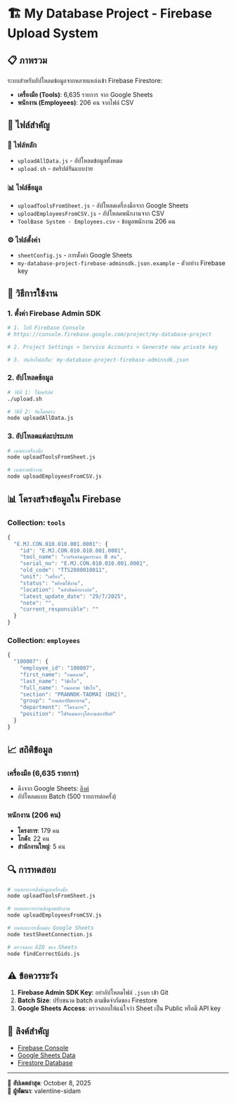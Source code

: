 # 🏗️ My Database Project - Firebase Upload System

## 📋 ภาพรวม
ระบบสำหรับอัปโหลดข้อมูลจากหลายแหล่งเข้า Firebase Firestore:
- **เครื่องมือ (Tools)**: 6,635 รายการ จาก Google Sheets
- **พนักงาน (Employees)**: 206 คน จากไฟล์ CSV

## 📁 ไฟล์สำคัญ

### 🚀 ไฟล์หลัก
- `uploadAllData.js` - อัปโหลดข้อมูลทั้งหมด
- `upload.sh` - สคริปต์รันแบบง่าย

### 📊 ไฟล์ข้อมูล
- `uploadToolsFromSheet.js` - อัปโหลดเครื่องมือจาก Google Sheets
- `uploadEmployeesFromCSV.js` - อัปโหลดพนักงานจาก CSV
- `ToolBase System - Employees.csv` - ข้อมูลพนักงาน 206 คน

### ⚙️ ไฟล์ตั้งค่า
- `sheetConfig.js` - การตั้งค่า Google Sheets
- `my-database-project-firebase-adminsdk.json.example` - ตัวอย่าง Firebase key

## 🔧 วิธีการใช้งาน

### 1. ตั้งค่า Firebase Admin SDK
```bash
# 1. ไปที่ Firebase Console
# https://console.firebase.google.com/project/my-database-project

# 2. Project Settings > Service Accounts > Generate new private key

# 3. บันทึกไฟล์เป็น: my-database-project-firebase-adminsdk.json
```

### 2. อัปโหลดข้อมูล
```bash
# วิธีที่ 1: ใช้สคริปต์
./upload.sh

# วิธีที่ 2: รันโดยตรง
node uploadAllData.js
```

### 3. อัปโหลดแต่ละประเภท
```bash
# เฉพาะเครื่องมือ
node uploadToolsFromSheet.js

# เฉพาะพนักงาน  
node uploadEmployeesFromCSV.js
```

## 📊 โครงสร้างข้อมูลใน Firebase

### Collection: `tools`
```javascript
{
  "E.MJ.CON.010.010.001.0001": {
    "id": "E.MJ.CON.010.010.001.0001",
    "tool_name": "เวอร์เครนบูมกระดก 8 ตัน", 
    "serial_no": "E.MJ.CON.010.010.001.0001",
    "old_code": "TTS2080010011",
    "unit": "เครื่อง",
    "status": "พร้อมใช้งาน",
    "location": "คลังสินค้าบางบ่อ",
    "latest_update_date": "29/7/2025",
    "note": "",
    "current_responsible": ""
  }
}
```

### Collection: `employees`
```javascript
{
  "100007": {
    "employee_id": "100007",
    "first_name": "กมลลาศ",
    "last_name": "วิชัยโย", 
    "full_name": "กมลลาศ วิชัยโย",
    "section": "PRANNOK-TADMAI (DH2)",
    "group": "งานสถาปัตยกรรม",
    "department": "โครงการ",
    "position": "โฟร์แมนอาวุโสงานสถาปัตย์"
  }
}
```

## 📈 สถิติข้อมูล

### เครื่องมือ (6,635 รายการ)
- ดึงจาก Google Sheets: [ลิงค์](https://docs.google.com/spreadsheets/d/1LFkaZSMJDC548v5GyNxp_hJxaog6NOocwPbwMFEveDg)
- อัปโหลดแบบ Batch (500 รายการต่อครั้ง)

### พนักงาน (206 คน)  
- **โครงการ**: 179 คน
- **โกดัง**: 22 คน
- **สำนักงานใหญ่**: 5 คน

## 🔍 การทดสอบ

```bash
# ทดสอบการดึงข้อมูลเครื่องมือ
node uploadToolsFromSheet.js

# ทดสอบการอ่านข้อมูลพนักงาน
node uploadEmployeesFromCSV.js

# ทดสอบการเชื่อมต่อ Google Sheets
node testSheetConnection.js

# ตรวจสอบ GID ของ Sheets
node findCorrectGids.js
```

## ⚠️ ข้อควรระวัง

1. **Firebase Admin SDK Key**: อย่าอัปโหลดไฟล์ `.json` เข้า Git
2. **Batch Size**: ปรับขนาด batch ตามขีดจำกัดของ Firestore
3. **Google Sheets Access**: ตรวจสอบให้แน่ใจว่า Sheet เป็น Public หรือมี API key

## 🔗 ลิงค์สำคัญ

- [Firebase Console](https://console.firebase.google.com/project/my-database-project)
- [Google Sheets Data](https://docs.google.com/spreadsheets/d/1LFkaZSMJDC548v5GyNxp_hJxaog6NOocwPbwMFEveDg)
- [Firestore Database](https://console.firebase.google.com/project/my-database-project/firestore)

---
📅 **อัปเดตล่าสุด**: October 8, 2025  
👤 **ผู้พัฒนา**: valentine-sidam